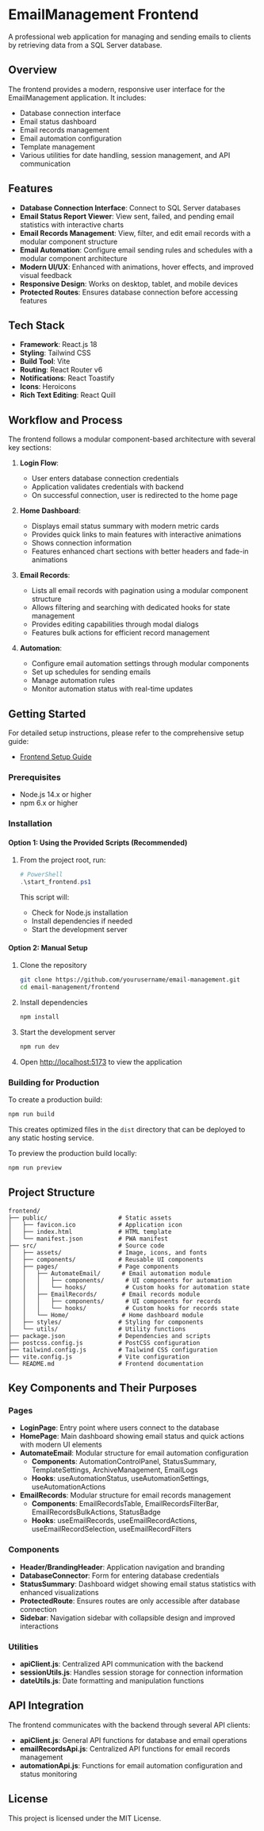 # EmailManagement Frontend

A professional web application for managing and sending emails to clients by retrieving data from a SQL Server database.

## Overview

The frontend provides a modern, responsive user interface for the EmailManagement application. It includes:

- Database connection interface
- Email status dashboard
- Email records management
- Email automation configuration
- Template management
- Various utilities for date handling, session management, and API communication

## Features

- **Database Connection Interface**: Connect to SQL Server databases
- **Email Status Report Viewer**: View sent, failed, and pending email statistics with interactive charts
- **Email Records Management**: View, filter, and edit email records with a modular component structure
- **Email Automation**: Configure email sending rules and schedules with a modular component architecture
- **Modern UI/UX**: Enhanced with animations, hover effects, and improved visual feedback
- **Responsive Design**: Works on desktop, tablet, and mobile devices
- **Protected Routes**: Ensures database connection before accessing features

## Tech Stack

- **Framework**: React.js 18
- **Styling**: Tailwind CSS
- **Build Tool**: Vite
- **Routing**: React Router v6
- **Notifications**: React Toastify
- **Icons**: Heroicons
- **Rich Text Editing**: React Quill

## Workflow and Process

The frontend follows a modular component-based architecture with several key sections:

1. **Login Flow**:
   - User enters database connection credentials
   - Application validates credentials with backend
   - On successful connection, user is redirected to the home page

2. **Home Dashboard**:
   - Displays email status summary with modern metric cards
   - Provides quick links to main features with interactive animations
   - Shows connection information
   - Features enhanced chart sections with better headers and fade-in animations

3. **Email Records**:
   - Lists all email records with pagination using a modular component structure
   - Allows filtering and searching with dedicated hooks for state management
   - Provides editing capabilities through modal dialogs
   - Features bulk actions for efficient record management

4. **Automation**:
   - Configure email automation settings through modular components
   - Set up schedules for sending emails
   - Manage automation rules
   - Monitor automation status with real-time updates

## Getting Started

For detailed setup instructions, please refer to the comprehensive setup guide:

- [Frontend Setup Guide](../docs/FRONTEND_SETUP.md)

### Prerequisites

- Node.js 14.x or higher
- npm 6.x or higher

### Installation

#### Option 1: Using the Provided Scripts (Recommended)

1. From the project root, run:
   ```powershell
   # PowerShell
   .\start_frontend.ps1
   ```
   
   This script will:
   - Check for Node.js installation
   - Install dependencies if needed
   - Start the development server

#### Option 2: Manual Setup

1. Clone the repository
   ```bash
   git clone https://github.com/yourusername/email-management.git
   cd email-management/frontend
   ```

2. Install dependencies
   ```bash
   npm install
   ```

3. Start the development server
   ```bash
   npm run dev
   ```

4. Open [http://localhost:5173](http://localhost:5173) to view the application

### Building for Production

To create a production build:

```bash
npm run build
```

This creates optimized files in the `dist` directory that can be deployed to any static hosting service.

To preview the production build locally:

```bash
npm run preview
```

## Project Structure

```
frontend/
├── public/                    # Static assets
│   ├── favicon.ico            # Application icon
│   ├── index.html             # HTML template
│   └── manifest.json          # PWA manifest
├── src/                       # Source code
│   ├── assets/                # Image, icons, and fonts
│   ├── components/            # Reusable UI components
│   ├── pages/                 # Page components
│   │   ├── AutomateEmail/      # Email automation module
│   │   │   ├── components/      # UI components for automation
│   │   │   └── hooks/           # Custom hooks for automation state
│   │   ├── EmailRecords/       # Email records module
│   │   │   ├── components/      # UI components for records
│   │   │   └── hooks/           # Custom hooks for records state
│   │   └── Home/               # Home dashboard module
│   ├── styles/                # Styling for components
│   └── utils/                 # Utility functions
├── package.json               # Dependencies and scripts
├── postcss.config.js          # PostCSS configuration
├── tailwind.config.js         # Tailwind CSS configuration
├── vite.config.js             # Vite configuration
└── README.md                  # Frontend documentation
```

## Key Components and Their Purposes

### Pages

- **LoginPage**: Entry point where users connect to the database
- **HomePage**: Main dashboard showing email status and quick actions with modern UI elements
- **AutomateEmail**: Modular structure for email automation configuration
  - **Components**: AutomationControlPanel, StatusSummary, TemplateSettings, ArchiveManagement, EmailLogs
  - **Hooks**: useAutomationStatus, useAutomationSettings, useAutomationActions
- **EmailRecords**: Modular structure for email records management
  - **Components**: EmailRecordsTable, EmailRecordsFilterBar, EmailRecordsBulkActions, StatusBadge
  - **Hooks**: useEmailRecords, useEmailRecordActions, useEmailRecordSelection, useEmailRecordFilters

### Components

- **Header/BrandingHeader**: Application navigation and branding
- **DatabaseConnector**: Form for entering database credentials
- **StatusSummary**: Dashboard widget showing email status statistics with enhanced visualizations
- **ProtectedRoute**: Ensures routes are only accessible after database connection
- **Sidebar**: Navigation sidebar with collapsible design and improved interactions

### Utilities

- **apiClient.js**: Centralized API communication with the backend
- **sessionUtils.js**: Handles session storage for connection information
- **dateUtils.js**: Date formatting and manipulation functions

## API Integration

The frontend communicates with the backend through several API clients:

- **apiClient.js**: General API functions for database and email operations
- **emailRecordsApi.js**: Centralized API functions for email records management
- **automationApi.js**: Functions for email automation configuration and status monitoring

## License

This project is licensed under the MIT License.
